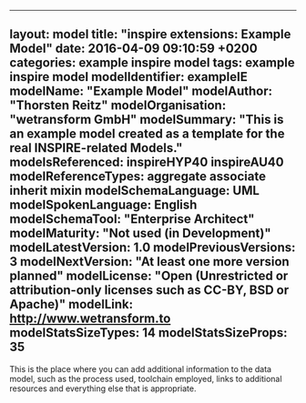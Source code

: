 ---
layout:                 model
title:                  "inspire extensions: Example Model"
date:                   2016-04-09 09:10:59 +0200
categories:             example inspire model
tags:                   example inspire model
modelIdentifier:        exampleIE
modelName:              "Example Model"
modelAuthor:            "Thorsten Reitz"
modelOrganisation:      "wetransform GmbH"
modelSummary:           "This is an example model created as a template for the real INSPIRE-related Models."
modelsReferenced:       inspireHYP40 inspireAU40
modelReferenceTypes:    aggregate associate inherit mixin
modelSchemaLanguage:    UML
modelSpokenLanguage:    English
modelSchemaTool:        "Enterprise Architect"
modelMaturity:          "Not used (in Development)"
modelLatestVersion:     1.0
modelPreviousVersions:  3
modelNextVersion:       "At least one more version planned"
modelLicense:           "Open (Unrestricted or attribution-only licenses such as CC-BY, BSD or Apache)"
modelLink:              http://www.wetransform.to
modelStatsSizeTypes:    14
modelStatsSizeProps:    35
--------------------------
This is the place where you can add additional information to the data model, such as the process used, toolchain employed, links to additional resources and everything else that is appropriate.